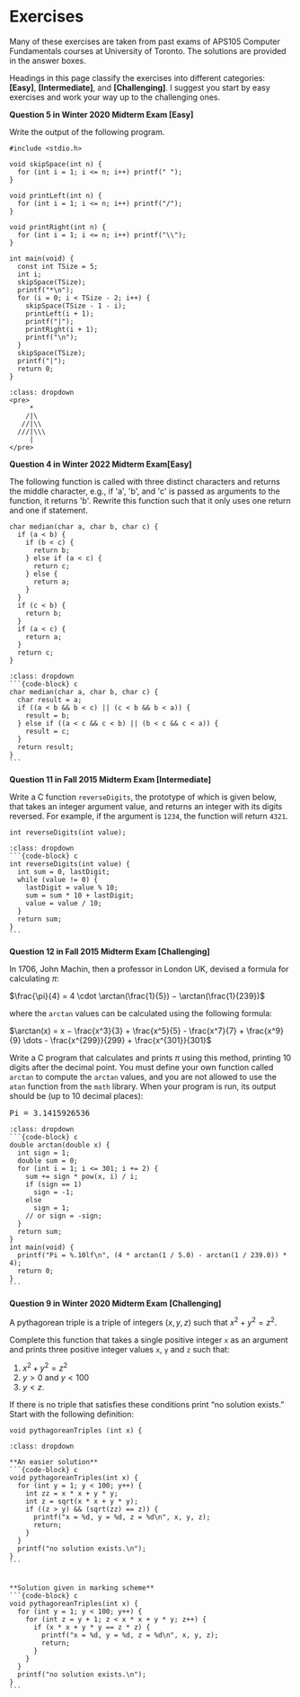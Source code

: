 # Exercises

Many of these exercises are taken from past exams of APS105 Computer Fundamentals courses at University of Toronto. The solutions are provided in the answer boxes.

Headings in this page classify the exercises into different categories: **[Easy]**, **[Intermediate]**, and **[Challenging]**. I suggest you start by easy exercises and work your way up to the challenging ones.

**Question 5 in Winter 2020 Midterm Exam [Easy]**

Write the output of the following program.

```{code-block} c
#include <stdio.h>

void skipSpace(int n) {
  for (int i = 1; i <= n; i++) printf(" ");
}

void printLeft(int n) {
  for (int i = 1; i <= n; i++) printf("/");
}

void printRight(int n) {
  for (int i = 1; i <= n; i++) printf("\\");
}

int main(void) {
  const int TSize = 5;
  int i;
  skipSpace(TSize);
  printf("*\n");
  for (i = 0; i < TSize - 2; i++) {
    skipSpace(TSize - 1 - i);
    printLeft(i + 1);
    printf("|");
    printRight(i + 1);
    printf("\n");
  }
  skipSpace(TSize);
  printf("|");
  return 0;
}
```

```{admonition} Answer
:class: dropdown
<pre>
     *
    /|\
   //|\\
  ///|\\\
     |
</pre>
```

**Question 4 in Winter 2022 Midterm Exam[Easy]**

The following function is called with three distinct characters and returns the middle character, e.g., if 'a', 'b', and 'c' is passed as arguments to the function, it returns 'b'. Rewrite this function such that it only uses one return and one if statement.

```{code-block} c
char median(char a, char b, char c) {
  if (a < b) {
    if (b < c) {
      return b;
    } else if (a < c) {
      return c;
    } else {
      return a;
    }
  }
  if (c < b) {
    return b;
  }
  if (a < c) {
    return a;
  }
  return c;
}
```

````{admonition} Answer
:class: dropdown
```{code-block} c
char median(char a, char b, char c) {
  char result = a;
  if ((a < b && b < c) || (c < b && b < a)) {
    result = b;
  } else if ((a < c && c < b) || (b < c && c < a)) {
    result = c;
  }
  return result;
}
```
````

**Question 11 in Fall 2015 Midterm Exam [Intermediate]**

Write a C function `reverseDigits`, the prototype of which is given below, that takes an integer argument value, and returns an integer with its digits reversed. For example, if the argument is `1234`, the function will return `4321`.

```
int reverseDigits(int value);
```

````{admonition} Answer
:class: dropdown
```{code-block} c
int reverseDigits(int value) {
  int sum = 0, lastDigit;
  while (value != 0) {
    lastDigit = value % 10;
    sum = sum * 10 + lastDigit;
    value = value / 10;
  }
  return sum;
}
```
````

**Question 12 in Fall 2015 Midterm Exam [Challenging]**

In 1706, John Machin, then a professor in London UK, devised a formula for calculating $\pi$:

$\frac{\pi}{4} = 4 \cdot \arctan(\frac{1}{5}) − \arctan(\frac{1}{239})$

where the `arctan` values can be calculated using the following formula:

$\arctan(x) = x − \frac{x^3}{3} + \frac{x^5}{5} - \frac{x^7}{7} + \frac{x^9}{9} \dots - 
\frac{x^{299}}{299} + \frac{x^{301}}{301}$

Write a C program that calculates and prints $\pi$ using this method, printing $10$ digits after the decimal point. You must define your own function called `arctan` to compute the `arctan` values, and you are not allowed to use the `atan` function from the `math` library. When your program is run, its output should be (up to 10 decimal places):

<pre>
Pi = 3.1415926536
</pre>

````{admonition} Answer
:class: dropdown
```{code-block} c
double arctan(double x) {
  int sign = 1;
  double sum = 0;
  for (int i = 1; i <= 301; i += 2) {
    sum += sign * pow(x, i) / i;
    if (sign == 1)
      sign = -1;
    else
      sign = 1;
    // or sign = -sign;
  }
  return sum;
}
int main(void) {
  printf("Pi = %.10lf\n", (4 * arctan(1 / 5.0) - arctan(1 / 239.0)) * 4);
  return 0;
}
```
````


**Question 9 in Winter 2020 Midterm Exam [Challenging]**

A pythagorean triple is a triple of integers $(x, y, z)$ such that $x^2 + y^2 = z^2$. 

Complete this function that takes a single positive integer `x` as an argument and prints three positive integer values `x`, `y` and `z` such that:
1. $x^2 + y^2 = z^2$
2. $y > 0$ and $y < 100$
3. $y < z$.

If there is no triple that satisfies these conditions print “no solution exists.” Start with the following definition:

```{code-block} c
void pythagoreanTriples (int x) {
```

````{admonition} Answer
:class: dropdown

**An easier solution**
```{code-block} c
void pythagoreanTriples(int x) {
  for (int y = 1; y < 100; y++) {
    int zz = x * x + y * y;
    int z = sqrt(x * x + y * y);
    if ((z > y) && (sqrt(zz) == z)) {
      printf("x = %d, y = %d, z = %d\n", x, y, z);
      return;
    }
  }
  printf("no solution exists.\n");
}
```


**Solution given in marking scheme**
```{code-block} c
void pythagoreanTriples(int x) {
  for (int y = 1; y < 100; y++) {
    for (int z = y + 1; z < x * x + y * y; z++) {
      if (x * x + y * y == z * z) {
        printf("x = %d, y = %d, z = %d\n", x, y, z);
        return;
      }
    }
  }
  printf("no solution exists.\n");
}
```
````

